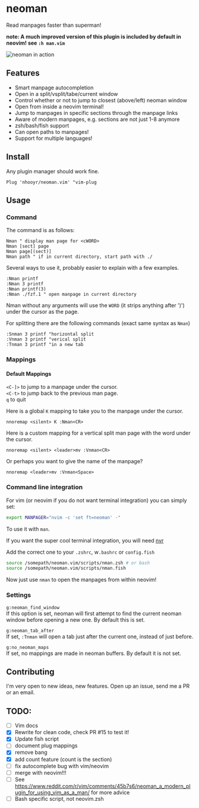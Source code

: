 # neoman

Read manpages faster than superman!

**note: A much improved version of this plugin is included by default in neovim! see `:h man.vim`**

![neoman in action](https://media.giphy.com/media/xT0BKrEeXPeKVMgb84/giphy.gif)

## Features
- Smart manpage autocompletion
- Open in a split/vsplit/tabe/current window
- Control whether or not to jump to closest (above/left) neoman window
- Open from inside a neovim terminal!
- Jump to manpages in specific sections through the manpage links
- Aware of modern manpages, e.g. sections are not just 1-8 anymore
- zsh/bash/fish support
- Can open paths to manpages!
- Support for multiple languages!

## Install
Any plugin manager should work fine.

```vim
Plug 'nhooyr/neoman.vim' "vim-plug
```

## Usage
### Command
The command is as follows:

```vim
Nman " display man page for <cWORD>
Nman [sect] page
Nman page[(sect)]
Nman path " if in current directory, start path with ./
```

Several ways to use it, probably easier to explain with a few examples.

```vim
:Nman printf
:Nman 3 printf
:Nman printf(3)
:Nman ./fzf.1 " open manpage in current directory
```

Nman without any arguments will use the `WORD` (it strips anything after ')') under the cursor as the page.

For splitting there are the following commands (exact same syntax as `Nman`)

```vim
:Snman 3 printf "horizontal split
:Vnman 3 printf "verical split
:Tnman 3 printf "in a new tab
```

### Mappings

#### Default Mappings

`<C-]>` to jump to a manpage under the cursor.  
`<C-t>` to jump back to the previous man page.  
`q` to quit

Here is a global `K` mapping to take you to the manpage under the cursor.

```vim
nnoremap <silent> K :Nman<CR>
```

Here is a custom mapping for a vertical split man page with the word under the cursor.

```vim
nnoremap <silent> <leader>mv :Vnman<CR>
```

Or perhaps you want to give the name of the manpage?

```vim
nnoremap <leader>mv :Vnman<Space>
```

### Command line integration
For vim (or neovim if you do not want terminal integration) you can simply set:

```zsh
export MANPAGER="nvim -c 'set ft=neoman' -"
```

To use it with `man`.

If you want the super cool terminal integration, you will need [nvr](https://github.com/mhinz/neovim-remote)

Add the correct one to your `.zshrc`, w`.bashrc` or `config.fish`

```zsh
source /somepath/neoman.vim/scripts/nman.zsh # or bash
source /somepath/neoman.vim/scripts/nman.fish
```

Now just use `nman` to open the manpages from within neovim!

### Settings
`g:neoman_find_window`  
If this option is set, neoman will first attempt to find the current neoman window before opening a new one.
By default this is set.

`g:neoman_tab_after`  
If set, `:Tnman` will open a tab just after the current one, instead of just before.

`g:no_neoman_maps`  
If set, no mappings are made in neoman buffers. By default it is not set.

## Contributing
I'm very open to new ideas, new features. Open up an issue, send me a PR or an email.

TODO:
-----
- [ ] Vim docs
- [x] Rewrite for clean code, check PR #15 to test it!
- [x] Update fish script
- [ ] document plug mappings
- [x] remove bang
- [x] add count feature (count is the section)
- [ ] fix autocomplete bug with vim/neovim
- [ ] merge with neovim!!!
- [ ] See https://www.reddit.com/r/vim/comments/45b7s6/neoman_a_modern_plugin_for_using_vim_as_a_man/ for more advice
- [ ] Bash specific script, not neovim.zsh
